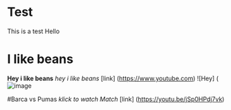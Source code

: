 # Test
This is a test
Hello

# I like beans
**Hey i like beans**
*hey i like beans*
[link] (https://www.youtube.com)
![Hey] (![image](https://user-images.githubusercontent.com/110892382/183600164-5bf2a84a-f87d-4f13-8624-99155c9776d8.png)

#Barca vs Pumas
*klick to watch Match*
[link] (https://youtu.be/jSp0HPdj7vk)
